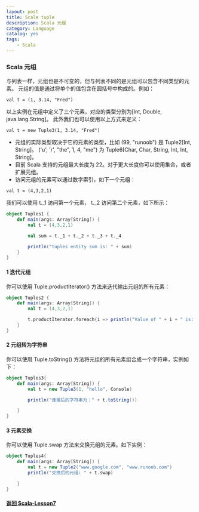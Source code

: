 ```yaml
---
layout: post
title: Scale tuple
description: Scala 元组
category: Language
catalog: yes
tags:
    - Scala
---
```

### Scala 元组

与列表一样，元组也是不可变的，但与列表不同的是元组可以包含不同类型的元素。
元组的值是通过将单个的值包含在圆括号中构成的。例如：

`val t = (1, 3.14, "Fred")  `

以上实例在元组中定义了三个元素，对应的类型分别为[Int, Double, java.lang.String]。
此外我们也可以使用以上方式来定义：

`val t = new Tuple3(1, 3.14, "Fred")`

* 元组的实际类型取决于它的元素的类型，比如 (99, "runoob") 是 Tuple2[Int, String]。 ('u', 'r', "the", 1, 4, "me") 为 Tuple6[Char, Char, String, Int, Int, String]。
* 目前 Scala 支持的元组最大长度为 22。对于更大长度你可以使用集合，或者扩展元组。
* 访问元组的元素可以通过数字索引，如下一个元组：

`val t = (4,3,2,1)`

我们可以使用 t._1 访问第一个元素， t._2 访问第二个元素，如下所示：

~~~scala
object Tuples1 {
    def main(args: Array[String]) {
        val t = (4,3,2,1)

        val sum = t._1 + t._2 + t._3 + t._4

        println("tuples entity sum is: " + sum)
    }
}

~~~

#### 1 迭代元组

你可以使用 Tuple.productIterator() 方法来迭代输出元组的所有元素：

~~~scala
object Tuples2 {
    def main(args: Array[String]) {
        val t = (4,3,2,1)

        t.productIterator.foreach{i => println("Value of " + i + " is: " + i)}
    }
}
~~~

#### 2 元组转为字符串
你可以使用 Tuple.toString() 方法将元组的所有元素组合成一个字符串，实例如下：

~~~scala
object Tuples3{
    def main(args: Array[String]) {
        val t = new Tuple3(1, "hello", Console)

        println("连接后的字符串为：" + t.toString())

    }
}
~~~

#### 3 元素交换
你可以使用 Tuple.swap 方法来交换元组的元素。如下实例：

~~~scala
object Tuples4{
    def main(args: Array[String]) {
        val t = new Tuple2("www.google.com", "www.runoob.com")
        println("交换后的元组: " + t.swap)

    }
}
~~~

#### [返回 Scala-Lesson7](/language/2016/08/31/Scala-Lesson7/)




